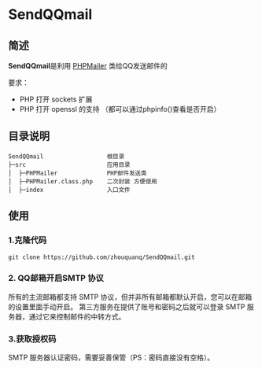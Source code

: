 # SendQQmail

## 简述

**SendQQmail**是利用 [PHPMailer](https://github.com/PHPMailer/PHPMailer) 类给QQ发送邮件的

要求：

* PHP 打开 sockets 扩展
* PHP 打开 openssl 的支持 （都可以通过phpinfo()查看是否开启）

## 目录说明

```
SendQQmail                  根目录
├─src                       应用目录
│  ├─PHPMailer              PHP邮件发送类
│  ├─PHPMailer.class.php    二次封装 方便使用
│  ├─index                  入口文件
```

## 使用

### 1.克隆代码

```
git clone https://github.com/zhouquanq/SendQQmail.git
```

### 2. QQ邮箱开启SMTP 协议

所有的主流邮箱都支持 SMTP 协议，但并非所有邮箱都默认开启，您可以在邮箱的设置里面手动开启。
第三方服务在提供了账号和密码之后就可以登录 SMTP 服务器，通过它来控制邮件的中转方式。


### 3.获取授权码

SMTP 服务器认证密码，需要妥善保管（PS：密码直接没有空格）。

